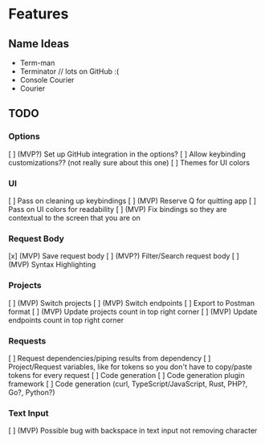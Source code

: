 # Features

## Name Ideas
- Term-man
- Terminator // lots on GitHub :(
- Console Courier
- Courier


## TODO

### Options
[ ] (MVP?) Set up GitHub integration in the options?
[ ] Allow keybinding customizations?? (not really sure about this one)
[ ] Themes for UI colors

### UI
[ ] Pass on cleaning up keybindings
[ ] (MVP) Reserve Q for quitting app
[ ] Pass on UI colors for readability
[ ] (MVP) Fix bindings so they are contextual to the screen that you are on

### Request Body
[x] (MVP) Save request body
[ ] (MVP?) Filter/Search request body
[ ] (MVP) Syntax Highlighting

### Projects
[ ] (MVP) Switch projects
[ ] (MVP) Switch endpoints
[ ] Export to Postman format
[ ] (MVP) Update projects count in top right corner
[ ] (MVP) Update endpoints count in top right corner

### Requests
[ ] Request dependencies/piping results from dependency
[ ] Project/Request variables, like for tokens so you don't have to copy/paste tokens for every request
[ ] Code generation
[ ] Code generation plugin framework
[ ] Code generation (curl, TypeScript/JavaScript, Rust, PHP?, Go?, Python?)

### Text Input
[ ] (MVP) Possible bug with backspace in text input not removing character

